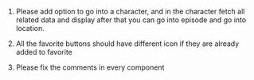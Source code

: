 1. Please add option to go into a character, and in the character fetch all related data and display
   after that you can go into episode and go into location.

2. All the favorite buttons should have different icon if they are already added to favorite

3. Please fix the comments in every component
